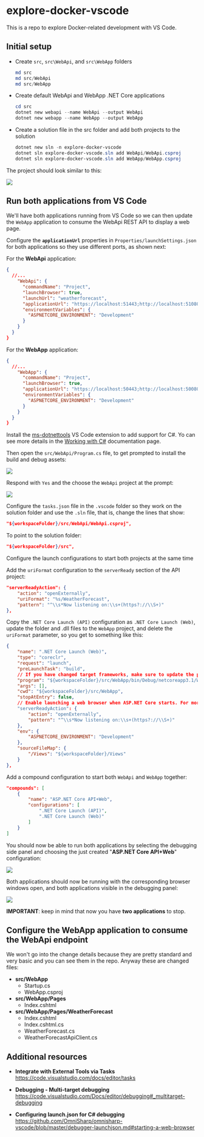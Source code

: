 # explore-docker-vscode

This is a repo to explore Docker-related development with VS Code.

## Initial setup

- Create `src`, `src\WebApi`, and `src\WebApp` folders

  ```powershell
  md src
  md src/WebApi
  md src/WebApp
  ```

- Create default WebApi and WebApp .NET Core applications

  ```powershell
  cd src
  dotnet new webapi --name WebApi --output WebApi
  dotnet new webapp --name WebApp --output WebApp
  ```

- Create a solution file in the src folder and add both projects to the solution

  ```powershell
  dotnet new sln -n explore-docker-vscode
  dotnet sln explore-docker-vscode.sln add WebApi/WebApi.csproj
  dotnet sln explore-docker-vscode.sln add WebApp/WebApp.csproj
  ```

The project should look similar to this:

![](media/initial-project-setup.png)

## Run both applications from VS Code

We'll have both applications running from VS Code so we can then update the `WebApp` application to consume the WebApi REST API to display a web page.

Configure the **`applicationUrl`** properties in `Properties/launchSettings.json` for both applications so they use different ports, as shown next:

For the **WebApi** application:

```json
{
  //...
    "WebApi": {
      "commandName": "Project",
      "launchBrowser": true,
      "launchUrl": "weatherforecast",
      "applicationUrl": "https://localhost:51443;http://localhost:51080",
      "environmentVariables": {
        "ASPNETCORE_ENVIRONMENT": "Development"
      }
    }
  }
}
```

For the **WebApp** application:

```json
{
  //...
    "WebApp": {
      "commandName": "Project",
      "launchBrowser": true,
      "applicationUrl": "https://localhost:50443;http://localhost:50080",
      "environmentVariables": {
        "ASPNETCORE_ENVIRONMENT": "Development"
      }
    }
  }
}
```

Install the [ms-dotnettools](https://marketplace.visualstudio.com/items?itemName=ms-dotnettools.csharp) VS Code extension to add support for C#. Yo can see more details in the [Working with C#](https://code.visualstudio.com/docs/languages/csharp) documentation page.

Then open the `src/WebApi/Program.cs` file, to get prompted to install the build and debug assets:

![](media/install-build-and-debug-assets.png)

Respond with `Yes` and the choose the `WebApi` project at the prompt:

![](media/vscode-build-and-debug-assets-project-prompt.png)

Configure the `tasks.json` file in the `.vscode` folder so they work on the solution folder and use the `.sln` file, that is, change the lines that show:

```json
"${workspaceFolder}/src/WebApi/WebApi.csproj",
```

To point to the solution folder:

```json
"${workspaceFolder}/src",
```

Configure the launch configurations to start both projects at the same time

Add the `uriFormat` configuration to the `serverReady` section of the API project:

```json
"serverReadyAction": {
    "action": "openExternally",
    "uriFormat": "%s/WeatherForecast",
    "pattern": "^\\s*Now listening on:\\s+(https?://\\S+)"
},
```

Copy the `.NET Core Launch (API)` configuration as `.NET Core Launch (Web)`, update the folder and .dll files to the `WebApp` project, and delete the `uriFormat` parameter, so you get to something like this:

```json
{
    "name": ".NET Core Launch (Web)",
    "type": "coreclr",
    "request": "launch",
    "preLaunchTask": "build",
    // If you have changed target frameworks, make sure to update the program path.
    "program": "${workspaceFolder}/src/WebApp/bin/Debug/netcoreapp3.1/WebApp.dll",
    "args": [],
    "cwd": "${workspaceFolder}/src/WebApp",
    "stopAtEntry": false,
    // Enable launching a web browser when ASP.NET Core starts. For more information: https://aka.ms/VSCode-CS-LaunchJson-WebBrowser
    "serverReadyAction": {
        "action": "openExternally",
        "pattern": "^\\s*Now listening on:\\s+(https?://\\S+)"
    },
    "env": {
        "ASPNETCORE_ENVIRONMENT": "Development"
    },
    "sourceFileMap": {
        "/Views": "${workspaceFolder}/Views"
    }
},
```

Add a compound configuration to start both `WebApi` and `WebApp` together:

```json
"compounds": [
    {
        "name": "ASP.NET Core API+Web",
        "configurations": [
            ".NET Core Launch (API)",
            ".NET Core Launch (Web)"
        ]
    }
]
```

You should now be able to run both applications by selecting the debugging side panel and choosing the just created "**ASP.NET Core API+Web**" configuration:

![](media/vscode-run-both-server-and-client-applications.png)

Both applications should now be running with the corresponding browser windows open, and both applications visible in the debugging panel:

![](media/vscode-server-and-client-appications-debugging-panel.png)

**IMPORTANT**: keep in mind that now you have **two applications** to stop.

## Configure the WebApp application to consume the WebApi endpoint

We won't go into the change details because they are pretty standard and very basic and you can see them in the repo. Anyway these are changed files:

- **src/WebApp**
  - Startup.cs
  - WebApp.csproj
- **src/WebApp/Pages**
  - Index.cshtml
- **src/WebApp/Pages/WeatherForecast**
  - Index.cshtml
  - Index.cshtml.cs
  - WeatherForecast.cs
  - WeatherForecastApiClient.cs

## Additional resources

- **Integrate with External Tools via Tasks** \
  <https://code.visualstudio.com/docs/editor/tasks>

- **Debugging - Multi-target debugging** \
  <https://code.visualstudio.com/Docs/editor/debugging#_multitarget-debugging>

- **Configuring launch.json for C# debugging** \
  <https://github.com/OmniSharp/omnisharp-vscode/blob/master/debugger-launchjson.md#starting-a-web-browser>
